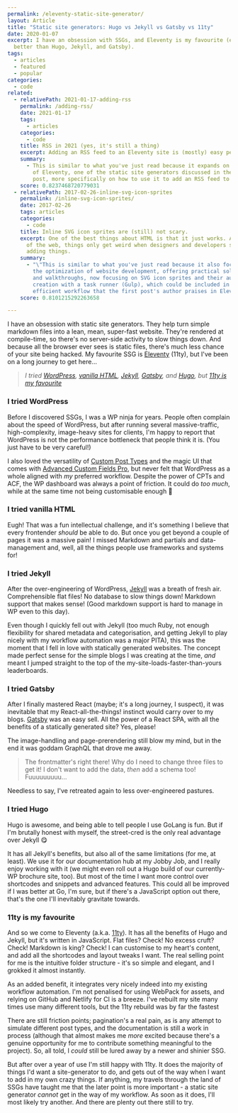 ```yaml
---
permalink: /eleventy-static-site-generator/
layout: Article
title: "Static site generators: Hugo vs Jekyll vs Gatsby vs 11ty"
date: 2020-01-07
excerpt: I have an obsession with SSGs, and Eleventy is my favourite (even
  better than Hugo, Jekyll, and Gatsby).
tags:
  - articles
  - featured
  - popular
categories:
  - code
related:
  - relativePath: 2021-01-17-adding-rss
    permalink: /adding-rss/
    date: 2021-01-17
    tags:
      - articles
    categories:
      - code
    title: RSS in 2021 (yes, it's still a thing)
    excerpt: Adding an RSS feed to an Eleventy site is (mostly) easy peasy.
    summary:
      - This is similar to what you've just read because it expands on the use
        of Eleventy, one of the static site generators discussed in the first
        post, more specifically on how to use it to add an RSS feed to a blog.
    score: 0.8237468720779031
  - relativePath: 2017-02-26-inline-svg-icon-sprites
    permalink: /inline-svg-icon-sprites/
    date: 2017-02-26
    tags: articles
    categories:
      - code
    title: Inline SVG icon sprites are (still) not scary.
    excerpt: One of the best things about HTML is that it just works. As with much
      of the web, things only get weird when designers and developers start
      adding things.
    summary:
      - "\"This is similar to what you've just read because it also focuses on
        the optimization of website development, offering practical solutions
        and walkthroughs, now focusing on SVG icon sprites and their automated
        creation with a task runner (Gulp), which could be included in the
        efficient workflow that the first post's author praises in Eleventy.\""
    score: 0.8101215292263658

---
```


I have an obsession with static site generators. They help turn simple markdown files into a lean, mean, super-fast website. They're rendered at compile-time, so there's no server-side activity to slow things down. And because all the browser ever sees is static files, there's much less chance of your site being hacked. My favourite SSG is [Eleventy](https://www.11ty.dev/) (11ty), but I've been on a long journey to get here...

> _I tried [WordPress](#i-tried-wordpress), [vanilla HTML](#i-tried-vanilla-html), [Jekyll](#i-tried-jekyll), [Gatsby](#i-tried-gatsby), and [Hugo](#i-tried-hugo), but [11ty is my favourite](#11ty-is-my-favourite)_

### I tried WordPress

Before I discovered SSGs, I was a WP ninja for years. People often complain about the speed of WordPress, but after running several massive-traffic, high-complexity, image-heavy sites for clients, I'm happy to report that WordPress is not the performance bottleneck that people think it is. (You just have to be very careful!)

I also loved the versatility of [Custom Post Types](https://developer.wordpress.org/reference/functions/register_post_type/) and the magic UI that comes with [Advanced Custom Fields Pro](https://www.advancedcustomfields.com/pro/), but never felt that WordPress as a whole aligned with _my_ preferred workflow. Despite the power of CPTs and ACF, the WP dashboard was always a point of friction. It could do _too much_, while at the same time not being customisable enough 😬

### I tried vanilla HTML

Eugh! That was a fun intellectual challenge, and it's something I believe that every frontender _should_ be able to do. But once you get beyond a couple of pages it was a massive pain! I missed Markdown and partials and data-management and, well, all the things people use frameworks and systems for!

### I tried Jekyll

After the over-engineering of WordPress, [Jekyll](https://jekyllrb.com/) was a breath of fresh air. Comprehensible flat files! No database to slow things down! Markdown support that makes sense! (Good markdown support is hard to manage in WP even to this day).

Even though I quickly fell out with Jekyll (too much Ruby, not enough flexibility for shared metadata and categorisation, and getting Jekyll to play nicely with my workflow automation was a major PITA), this was the moment that I fell in love with statically generated websites. The concept made perfect sense for the simple blogs I was creating at the time, _and_ meant I jumped straight to the top of the my-site-loads-faster-than-yours leaderboards.

### I tried Gatsby

After I finally mastered React (maybe; it's a long journey, I suspect), it was inevitable that my React-all-the-things! instinct would carry over to my blogs. [Gatsby](https://www.gatsbyjs.org/) was an easy sell. All the power of a React SPA, with all the benefits of a statically generated site? Yes, please!

The image-handling and page-prerendering still blow my mind, but in the end it was goddam GraphQL that drove me away.

> The frontmatter's right there! Why do I need to change three files to get it! I don't want to add the data, _then_ add a schema too! Fuuuuuuuuu...

Needless to say, I've retreated again to less over-engineered pastures.

### I tried Hugo

Hugo is awesome, and being able to tell people I use GoLang is fun. But if I'm brutally honest with myself, the street-cred is the only real advantage over Jekyll 😋

It has all Jekyll's benefits, but also all of the same limitations (for me, at least). We use it for our documentation hub at my Jobby Job, and I really enjoy working with it (we might even roll out a Hugo build of our currently-WP brochure site, too). But most of the time I want more control over shortcodes and snippets and advanced features. This could all be improved if I was better at Go, I'm sure, but if there's a JavaScript option out there, that's the one I'll inevitably gravitate towards.

### 11ty is my favourite

And so we come to Eleventy (a.k.a. [11ty](https://www.11ty.dev/)). It has all the benefits of Hugo and Jekyll, but it's written in JavaScript. Flat files? Check! No excess cruft? Check! Markdown is king? Check! I can customise to my heart's content, and add all the shortcodes and layout tweaks I want. The real selling point for me is the intuitive folder structure - it's so simple and elegant, and I grokked it almost instantly.

As an added benefit, it integrates very nicely indeed into my existing workflow automation. I'm not penalised for using WebPack for assets, and relying on GitHub and Netlify for CI is a breeze. I've rebuilt my site many times use many different tools, but the 11ty rebuild was by far the fastest

There are still friction points; pagination's a real pain, as is any attempt to simulate different post types, and the documentation is still a work in process (although that almost makes me _more_ excited because there's a genuine opportunity for me to contribute something meaningful to the project). So, all told, I _could_ still be lured away by a newer and shinier SSG.

But after over a year of use I'm still happy with 11ty. It does the majority of things I'd want a site-generator to do, and gets out of the way when I want to add in my own crazy things. If anything, my travels through the land of SSGs have taught me that the later point is more important - a static site generator _cannot_ get in the way of my workflow. As soon as it does, I'll most likely try another. And there are plenty out there still to try.
